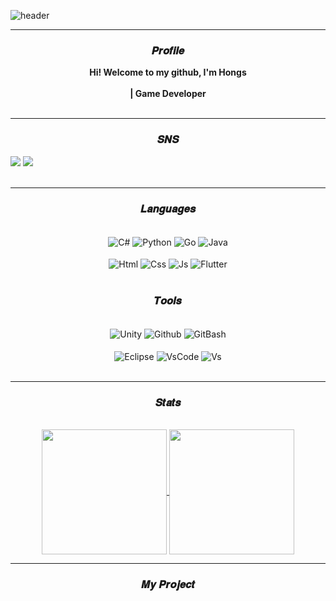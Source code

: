 ![header](https://capsule-render.vercel.app/api?type=waving&height=300&color=gradient&text=Hong's%20Github&reversal=false&textBg=false&fontColor=fffffe&fontSize=50&fontAlignY=43&animation=fadeIn&rotate=0&strokeWidth=0&descAlign=50&fontAlign=75)

---
<h3 align="center">𝑷𝒓𝒐𝒇𝒊𝒍𝒆</h3>

<div align="center">
  <b>Hi! Welcome to my github,  I'm Hongs</b>
  <br><br>
  <b>|  Game Developer</b>
  <br><br>
</div>

---
<h3 align="center">𝑺𝑵𝑺</h3>
<div>
  <a href="mailto:ruy0218@gmail.com"><img src="https://img.shields.io/badge/ruy0218@gmail.com-2b2d3f?style=for-the-badge&logo=Gmail&logoColor=white"></a>
  <a href="https://velog.io/@doragee"><img src="https://img.shields.io/badge/Velog-2b2d3f?style=for-the-badge&logo=Velog&logoColor=white"></a>
  <br><br> 
</div>

---

<h3 align="center">𝑳𝒂𝒏𝒈𝒖𝒂𝒈𝒆𝒔</h3> 
<br>

<div align="center">
  <img align="center" alt="C#" src="https://img.shields.io/badge/C%23-2b2d3f?style=for-the-badge&logo=c&logoColor=FFFFFF"/>
  <img align="center" alt="Python" src="https://img.shields.io/badge/Python-2b2d3f?style=for-the-badge&logo=python&logoColor=FFFFFF"/>
  <img align="center" alt="Go" src="https://img.shields.io/badge/Go-2b2d3f?style=for-the-badge&logo=go&logoColor=FFFFFF"/>
  <img align="center" alt="Java" src="https://img.shields.io/badge/Java-2b2d3f?style=for-the-badge&logo=Java&logoColor=FFFFFF"/>
  <br><br>
  <img align="center" alt="Html" src="https://img.shields.io/badge/Html-2b2d3f?style=for-the-badge&logo=html5&logoColor=FFFFFF"/>
  <img align="center" alt="Css" src="https://img.shields.io/badge/Css-2b2d3f?style=for-the-badge&logo=css3&logoColor=FFFFFF"/>
  <img align="center" alt="Js" src="https://img.shields.io/badge/JavaScript-2b2d3f?style=for-the-badge&logo=javascript&logoColor=FFFFFF"/>
  <img align="center" alt="Flutter" src="https://img.shields.io/badge/Flutter-2b2d3f?style=for-the-badge&logo=flutter&logoColor=FFFFFF"/>
  <br><br>
</div>

<h3 align="center">𝑻𝒐𝒐𝒍𝒔</h3> 
<br>

<div align="center">
  <img align="center" alt="Unity" src="https://img.shields.io/badge/Unity-2b2d3f?style=for-the-badge&logo=Unity&logoColor=FFFFFF"/>
  <img align="center" alt="Github" src="https://img.shields.io/badge/Github-2b2d3f?style=for-the-badge&logo=github&logoColor=FFFFFF"/>
  <img align="center" alt="GitBash" src="https://img.shields.io/badge/Git Bash-2b2d3f?style=for-the-badge&logo=git&logoColor=FFFFFF"/> 
  <br><br>
  <img align="center" alt="Eclipse" src="https://img.shields.io/badge/Eclipse-2b2d3f?style=for-the-badge&logo=eclipseide&logoColor=FFFFFF"/>
  <img align="center" alt="VsCode" src="https://img.shields.io/badge/Visual Studio Code-2b2d3f?style=for-the-badge&logoColor=FFFFFF"/>
  <img align="center" alt="Vs" src="https://img.shields.io/badge/Visual Studio-2b2d3f?style=for-the-badge&logoColor=FFFFFF"/>
  <br><br>
</div>

---

<h3 align="center">𝑺𝒕𝒂𝒕𝒔</h3>
<br>

<div align = center>
  <a href="https://github.com/anuraghazra/convoychat">
    <img align="center" height="200" src="https://github-readme-stats.vercel.app/api/top-langs/?username=H-J52&theme=calm_pink" />
  </a>
  
  <img align="center" height="200" src="https://github-readme-stats.vercel.app/api?username=H-J52&show_icons=true&theme=calm_pink" />
</div>

---
<h3 align="center">𝑴𝒚 𝑷𝒓𝒐𝒋𝒆𝒄𝒕</h3>
